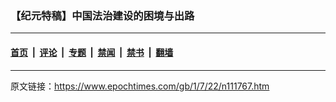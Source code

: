 ### 【纪元特稿】中国法治建设的困境与出路

---

#### [首页](../../../..?n111767) &nbsp;|&nbsp; [评论](../../../../../epoch-comment?n111767) &nbsp;|&nbsp; [专题](../../../../../epoch-special?n111767) &nbsp;|&nbsp; [禁闻](../../../../../epoch-news?n111767) &nbsp;|&nbsp; [禁书](../../../../../books?n111767) &nbsp;|&nbsp; [翻墙](https://github.com/gfw-breaker/nogfw/blob/master/README.md?n111767)


<div class="post_content" id="artbody" itemprop="articleBody">
 <!-- article content begin -->
 <!-- article content end -->
 <div id="below_article_ad">
 </div>
</div>


---

原文链接：https://www.epochtimes.com/gb/1/7/22/n111767.htm